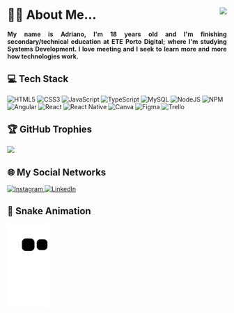 <h1>
  👦🏽 About Me... 
  <a href="https://visitcount.itsvg.in">
    <img align="right" src="https://visitcount.itsvg.in/api?id=AdrianoBispo&icon=3&color=11" />
  </a>
</h1>

<p align="justify">
  <b>
    My name is Adriano, I'm 18 years old and I'm finishing secondary/technical education at ETE Porto Digital; where I'm studying Systems Development. I love meeting
    and I seek to learn more and more how technologies work.
  </b>
</p>

<h2> 💻 Tech Stack </h2>

<div>
  
  <img alt="HTML5" src="https://img.shields.io/badge/html5-909.svg?style=for-the-badge&logo=html5&logoColor=%23E34F26" />
  <img alt="CSS3" src="https://img.shields.io/badge/css3-909.svg?style=for-the-badge&logo=css3&logoColor=%23007ACC" />
  <img alt="JavaScript" src="https://img.shields.io/badge/javascript-909.svg?style=for-the-badge&logo=javascript&logoColor=ff0" />
  <img alt="TypeScript" src="https://img.shields.io/badge/typescript-909.svg?style=for-the-badge&logo=typescript&logoColor=%23007ACC" />
  <img alt="MySQL" src="https://img.shields.io/badge/mysql-909.svg?style=for-the-badge&logo=mysql&logoColor=white" />
  <img alt="NodeJS" src="https://img.shields.io/badge/node.js-909.svg?style=for-the-badge&logo=node.js&logoColor=green" />
  <img alt="NPM" src="https://img.shields.io/badge/NPM-909.svg?style=for-the-badge&logo=npm&logoColor=dark" />
  <img alt="Angular" src="https://img.shields.io/badge/angular-909.svg?style=for-the-badge&logo=angularjs&logoColor=f00" />
  <img alt="React" src="https://img.shields.io/badge/react-909.svg?style=for-the-badge&logo=react&logoColor=%2361DAFB" />
  <img alt="React Native" src="https://img.shields.io/badge/react_native-909.svg?style=for-the-badge&logo=react&logoColor=%2361DAFB" />
  <img alt="Canva" src="https://img.shields.io/badge/Canva-909.svg?style=for-the-badge&logo=Canva&logoColor=%2300C4CC" />
  <img alt="Figma" src="https://img.shields.io/badge/figma-909.svg?style=for-the-badge&logo=figma&logoColor=%23E34F26" />
  <img alt="Trello" src="https://img.shields.io/badge/Trello-909.svg?style=for-the-badge&logo=Trello&logoColor=%23007ACC" />
</div>
 
<h2> 🏆 GitHub Trophies </h2>
<img src="https://github-profile-trophy.vercel.app/?username=AdrianoBispo&theme=radical&no-frame=true&no-bg=false&margin-w=4" />

<h2> 🌐 My Social Networks </h2>
<a href="https://instagram.com/eu_nicin">
  <img alt="Instagram" src="https://img.shields.io/badge/Instagram-909.svg?style=for-the-badge&logo=instagram&logoColor=%23E34F26">
</a>

<a href="https://www.linkedin.com/in/adriano-bispo-85293a240/">
  <img alt="LinkedIn" src="https://img.shields.io/badge/LinkedIn-909.svg?style=for-the-badge&logo=linkedin&logoColor=%23007ACC" >
</a>

<h2> 🐍 Snake Animation </h2>
<img alt="Snake Animation" src="https://github.com/AdrianoBispo/AdrianoBispo/blob/output/github-contribution-grid-snake.svg" />
  
<!-- Proudly created with GPRM ( https://gprm.itsvg.in ) -->
